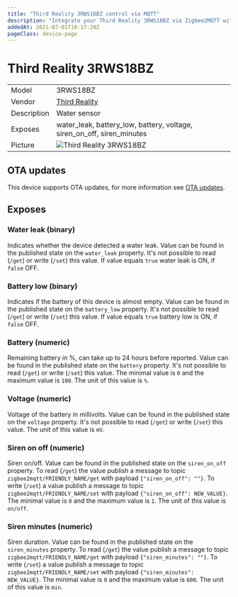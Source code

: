 ```yaml
---
title: "Third Reality 3RWS18BZ control via MQTT"
description: "Integrate your Third Reality 3RWS18BZ via Zigbee2MQTT with whatever smart home infrastructure you are using without the vendor's bridge or gateway."
addedAt: 2021-07-01T18:17:29Z
pageClass: device-page
---
```


<!-- !!!! -->
<!-- ATTENTION: This file is auto-generated through docgen! -->
<!-- You can only edit the "Notes"-Section between the two comment lines "Notes BEGIN" and "Notes END". -->
<!-- Do not use h1 or h2 heading within "## Notes"-Section. -->
<!-- !!!! -->

# Third Reality 3RWS18BZ

|     |     |
|-----|-----|
| Model | 3RWS18BZ  |
| Vendor  | [Third Reality](/supported-devices/#v=Third%20Reality)  |
| Description | Water sensor |
| Exposes | water_leak, battery_low, battery, voltage, siren_on_off, siren_minutes |
| Picture | ![Third Reality 3RWS18BZ](https://www.zigbee2mqtt.io/images/devices/3RWS18BZ.png) |


<!-- Notes BEGIN: You can edit here. Add "## Notes" headline if not already present. -->


<!-- Notes END: Do not edit below this line -->


## OTA updates
This device supports OTA updates, for more information see [OTA updates](../guide/usage/ota_updates.md).



## Exposes

### Water leak (binary)
Indicates whether the device detected a water leak.
Value can be found in the published state on the `water_leak` property.
It's not possible to read (`/get`) or write (`/set`) this value.
If value equals `true` water leak is ON, if `false` OFF.

### Battery low (binary)
Indicates if the battery of this device is almost empty.
Value can be found in the published state on the `battery_low` property.
It's not possible to read (`/get`) or write (`/set`) this value.
If value equals `true` battery low is ON, if `false` OFF.

### Battery (numeric)
Remaining battery in %, can take up to 24 hours before reported.
Value can be found in the published state on the `battery` property.
It's not possible to read (`/get`) or write (`/set`) this value.
The minimal value is `0` and the maximum value is `100`.
The unit of this value is `%`.

### Voltage (numeric)
Voltage of the battery in millivolts.
Value can be found in the published state on the `voltage` property.
It's not possible to read (`/get`) or write (`/set`) this value.
The unit of this value is `mV`.

### Siren on off (numeric)
Siren on/off.
Value can be found in the published state on the `siren_on_off` property.
To read (`/get`) the value publish a message to topic `zigbee2mqtt/FRIENDLY_NAME/get` with payload `{"siren_on_off": ""}`.
To write (`/set`) a value publish a message to topic `zigbee2mqtt/FRIENDLY_NAME/set` with payload `{"siren_on_off": NEW_VALUE}`.
The minimal value is `0` and the maximum value is `1`.
The unit of this value is `on/off`.

### Siren minutes (numeric)
Siren duration.
Value can be found in the published state on the `siren_minutes` property.
To read (`/get`) the value publish a message to topic `zigbee2mqtt/FRIENDLY_NAME/get` with payload `{"siren_minutes": ""}`.
To write (`/set`) a value publish a message to topic `zigbee2mqtt/FRIENDLY_NAME/set` with payload `{"siren_minutes": NEW_VALUE}`.
The minimal value is `0` and the maximum value is `600`.
The unit of this value is `min`.

